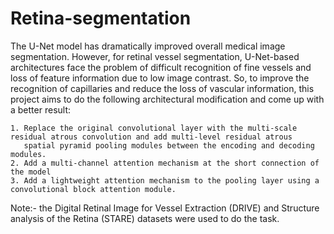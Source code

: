 # Retina-segmentation

The U-Net model has dramatically improved overall medical image segmentation. However, for retinal vessel segmentation, U-Net-based architectures face the problem of difficult recognition of fine vessels and loss of feature information due to low image contrast. So, to improve the recognition of capillaries and reduce the loss of vascular information, this project aims to do the following architectural modification and come up with a better result:

    1. Replace the original convolutional layer with the multi-scale residual atrous convolution and add multi-level residual atrous       
       spatial pyramid pooling modules between the encoding and decoding modules.
    2. Add a multi-channel attention mechanism at the short connection of the model
    3. Add a lightweight attention mechanism to the pooling layer using a convolutional block attention module. 
    

Note:- the Digital Retinal Image for Vessel Extraction (DRIVE) and Structure analysis of the Retina (STARE) datasets were used to do the task.

